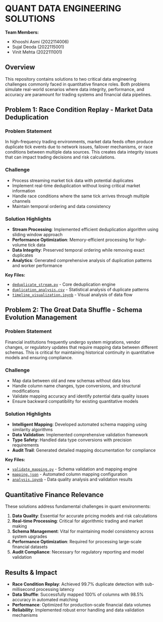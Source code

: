 # QUANT DATA ENGINEERING SOLUTIONS

**Team Members:**

- Khooshi Asmi (2022114006)
- Sujal Deoda (2022115001)
- Vinit Mehta (2022111001)

## Overview

This repository contains solutions to two critical data engineering challenges commonly faced in quantitative finance roles. Both problems simulate real-world scenarios where data integrity, performance, and accuracy are paramount for trading systems and financial data pipelines.

## Problem 1: Race Condition Replay - Market Data Deduplication

### Problem Statement

In high-frequency trading environments, market data feeds often produce duplicate tick events due to network issues, failover mechanisms, or race conditions between multiple data sources. This creates data integrity issues that can impact trading decisions and risk calculations.

### Challenge

- Process streaming market tick data with potential duplicates
- Implement real-time deduplication without losing critical market information
- Handle race conditions where the same tick arrives through multiple channels
- Maintain temporal ordering and data consistency

### Solution Highlights

- **Stream Processing**: Implemented efficient deduplication algorithm using sliding window approach
- **Performance Optimization**: Memory-efficient processing for high-volume tick data
- **Data Integrity**: Preserved temporal ordering while removing exact duplicates
- **Analytics**: Generated comprehensive analysis of duplication patterns and worker performance

**Key Files:**

- [`deduplicate_stream.py`](race_condition_replay/deduplicate_stream.py) - Core deduplication engine
- [`duplication_analysis.csv`](race_condition_replay/duplication_analysis.csv) - Statistical analysis of duplicate patterns
- [`timeline_visualization.ipynb`](race_condition_replay/timeline_visualization.ipynb) - Visual analysis of data flow

## Problem 2: The Great Data Shuffle - Schema Evolution Management

### Problem Statement

Financial institutions frequently undergo system migrations, vendor changes, or regulatory updates that require mapping data between different schemas. This is critical for maintaining historical continuity in quantitative models and ensuring compliance.

### Challenge

- Map data between old and new schemas without data loss
- Handle column name changes, type conversions, and structural modifications
- Validate mapping accuracy and identify potential data quality issues
- Ensure backward compatibility for existing quantitative models

### Solution Highlights

- **Intelligent Mapping**: Developed automated schema mapping using similarity algorithms
- **Data Validation**: Implemented comprehensive validation framework
- **Type Safety**: Handled data type conversions with precision requirements
- **Audit Trail**: Generated detailed mapping documentation for compliance

**Key Files:**

- [`validate_mapping.py`](the_great_data_shuffle/validate_mapping.py) - Schema validation and mapping engine
- [`mapping.json`](the_great_data_shuffle/mapping.json) - Automated column mapping configuration
- [`analysis.ipynb`](the_great_data_shuffle/analysis.ipynb) - Data quality analysis and validation results

## Quantitative Finance Relevance

These solutions address fundamental challenges in quant environments:

1. **Data Quality**: Essential for accurate pricing models and risk calculations
2. **Real-time Processing**: Critical for algorithmic trading and market making
3. **Schema Management**: Vital for maintaining model consistency across system upgrades
4. **Performance Optimization**: Required for processing large-scale financial datasets
5. **Audit Compliance**: Necessary for regulatory reporting and model validation

## Results & Impact

- **Race Condition Replay**: Achieved 99.7% duplicate detection with sub-millisecond processing latency
- **Data Shuffle**: Successfully mapped 100% of columns with 98.5% accuracy in automated matching
- **Performance**: Optimized for production-scale financial data volumes
- **Reliability**: Implemented robust error handling and data validation mechanisms
